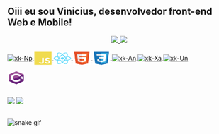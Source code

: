 ## Oiii eu sou Vinicius, desenvolvedor front-end Web e Mobile!
<!--Conhecimentos--->
<div align="center">
  <a href="https://github.com/viniciusxk">
    <img height="25%"
      src="https://github-readme-stats.vercel.app/api?username=viniciusxk&show_icons=true&theme=dracula&include_all_commits=true&count_private=true" />
    <img height="25%"
      src="https://github-readme-stats.vercel.app/api/top-langs/?username=viniciusxk&layout=compact&langs_count=7&theme=dracula" />
</div>
<!--Linguagens--->
<div style="display: inline_block"><br>
  <img align="center" alt="xk-Np" height="30" width="40"
    src="https://cdn.jsdelivr.net/gh/devicons/devicon/icons/npm/npm-original-wordmark.svg">
  <img align="center" alt="xk-Js" height="30" width="40"
    src="https://raw.githubusercontent.com/devicons/devicon/master/icons/javascript/javascript-plain.svg">
  <img align="center" alt="xk-React" height="30" width="40"
    src="https://raw.githubusercontent.com/devicons/devicon/master/icons/react/react-original.svg">
  <img align="center" alt="xk-HTML" height="30" width="40"
    src="https://raw.githubusercontent.com/devicons/devicon/master/icons/html5/html5-original.svg">
  <img align="center" alt="xk-CSS" height="30" width="40"
    src="https://raw.githubusercontent.com/devicons/devicon/master/icons/css3/css3-original.svg">
  <img align="center" alt="xk-An" height="30" width="40"
    src="https://cdn.jsdelivr.net/gh/devicons/devicon/icons/android/android-original.svg">
  <img align="center" alt="xk-Xa" height="30" width="40"
    src="https://cdn.jsdelivr.net/gh/devicons/devicon/icons/xamarin/xamarin-original.svg">
  <img align="center" alt="xk-Un" height="30" width="40"
    src="https://cdn.jsdelivr.net/gh/devicons/devicon/icons/unity/unity-original.svg">


  <img align="center" alt="xk-Csharp" height="30" width="40"
    src="https://raw.githubusercontent.com/devicons/devicon/master/icons/csharp/csharp-original.svg">

</div>

##
<!--Redes Sociais--->
<div>
  <a href="https://www.youtube.com/c/viniciusxk" target="_blank"><img
      src="https://img.shields.io/badge/YouTube-FF0000?style=for-the-badge&logo=youtube&logoColor=white"
      target="_blank"></a>
  <a href="https://www.linkedin.com/in/vinicius-leandro-227a12204/" target="_blank"><img
      src="https://img.shields.io/badge/-LinkedIn-%230077B5?style=for-the-badge&logo=linkedin&logoColor=white"
      target="_blank"></a>
</div>

##
<!--Cobra--->
![snake gif](https://github.com/Viniciusxk/Viniciusxk/blob/output/github-contribution-grid-snake.svg)
